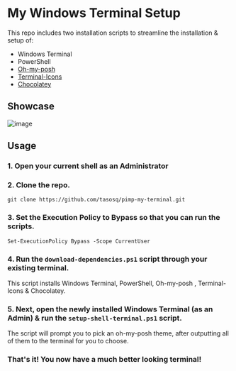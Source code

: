 # My Windows Terminal Setup

This repo includes two installation scripts to streamline the installation & setup of:

- Windows Terminal
- PowerShell
- [Oh-my-posh](https://ohmyposh.dev/)
- [Terminal-Icons](https://github.com/devblackops/Terminal-Icons)
- [Chocolatey](https://chocolatey.org/)

## Showcase

![image](https://github.com/tasosq/pimp-my-terminal/assets/105006739/f3a60d3c-2482-480c-a90a-8682604b2206)


## Usage

### 1. Open your current shell as an Administrator

### 2. Clone the repo.

```
git clone https://github.com/tasosq/pimp-my-terminal.git
```

### 3. Set the Execution Policy to Bypass so that you can run the scripts.

```
Set-ExecutionPolicy Bypass -Scope CurrentUser
```

### 4. Run the `download-dependencies.ps1` script through your existing terminal.

This script installs Windows Terminal, PowerShell, Oh-my-posh , Terminal-Icons & Chocolatey.

### 5. Next, open the newly installed Windows Terminal (as an Admin) & run the `setup-shell-terminal.ps1` script.

The script will prompt you to pick an oh-my-posh theme, after outputting all of them to the terminal for you to choose.

### That's it! You now have a much better looking terminal!
